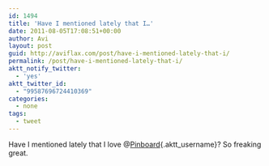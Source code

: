 ```yaml
---
id: 1494
title: 'Have I mentioned lately that I…'
date: 2011-08-05T17:08:51+00:00
author: Avi
layout: post
guid: http://aviflax.com/post/have-i-mentioned-lately-that-i/
permalink: /post/have-i-mentioned-lately-that-i/
aktt_notify_twitter:
  - 'yes'
aktt_twitter_id:
  - "99587696724410369"
categories:
  - none
tags:
  - tweet
---
```

Have I mentioned lately that I love @[Pinboard](http://twitter.com/Pinboard){.aktt_username}? So freaking great.